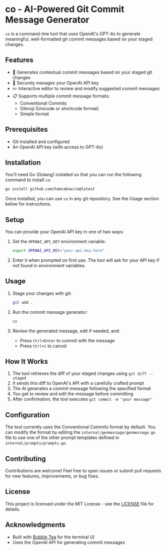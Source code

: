 # co - AI-Powered Git Commit Message Generator

`co` is a command-line tool that uses OpenAI's GPT-4o to generate meaningful, well-formatted git commit messages based on your staged changes.

## Features

- 🤖 Generates contextual commit messages based on your staged git changes
- 🔑 Securely manages your OpenAI API key
- ✏️ Interactive editor to review and modify suggested commit messages
- 📋 Supports multiple commit message formats:
  - Conventional Commits
  - Gitmoji (Unicode or shortcode format)
  - Simple format

## Prerequisites

- Git installed and configured
- An OpenAI API key (with access to GPT-4o)

## Installation

You'll need Go (Golang) installed so that you can run the following command to install `co`:

```bash
go install github.com/hamzabow/co@latest
```

Once installed, you can use `co` in any git repository. See the Usage section below for instructions.

## Setup

You can provide your OpenAI API key in one of two ways:

1. Set the `OPENAI_API_KEY` environment variable:
   ```bash
   export OPENAI_API_KEY="your-api-key-here"
   ```

2. Enter it when prompted on first use. The tool will ask for your API key if not found in environment variables.

## Usage

1. Stage your changes with git:
   ```bash
   git add .
   ```

2. Run the commit message generator:
   ```bash
   co
   ```

3. Review the generated message, edit if needed, and:
   - Press `Ctrl+Enter` to commit with the message
   - Press `Ctrl+C` to cancel

## How It Works

1. The tool retrieves the diff of your staged changes using `git diff --staged`
2. It sends this diff to OpenAI's API with a carefully crafted prompt
3. The AI generates a commit message following the specified format
4. You get to review and edit the message before committing
5. After confirmation, the tool executes `git commit -m "your message"`

## Configuration

The tool currently uses the Conventional Commits format by default. You can modify the format by editing the `internal/genmessage/genmessage.go` file to use one of the other prompt templates defined in `internal/prompts/prompts.go`.

## Contributing

Contributions are welcome! Feel free to open issues or submit pull requests for new features, improvements, or bug fixes.

## License

This project is licensed under the MIT License - see the [LICENSE](LICENSE) file for details.

## Acknowledgments

- Built with [Bubble Tea](https://github.com/charmbracelet/bubbletea) for the terminal UI
- Uses the OpenAI API for generating commit messages
